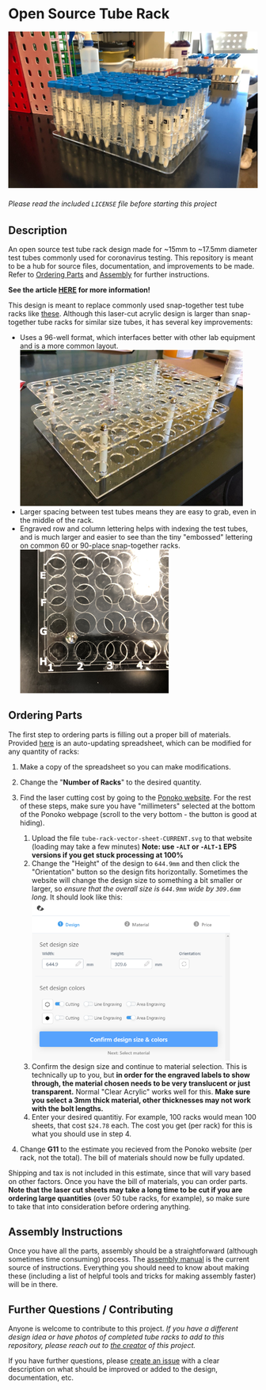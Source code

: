 # Open Source Tube Rack
![full tube rack main](images/full-tube-rack-iso.jpg)
###### Please read the included `LICENSE` file before starting this project
## Description
An open source test tube rack design made for ~15mm to ~17.5mm diameter test tubes commonly used for coronavirus testing. This repository is meant to be a hub for source files, documentation, and improvements to be made. Refer to [Ordering Parts](#ordering-parts) and [Assembly](#assembly-instructions) for further instructions.

**See the article [HERE](https://www.ponoko.com/blog/maker-success-stories/open-source-test-tube-racks-coronavirus-testing/) for more information!**

This design is meant to replace commonly used snap-together test tube racks like [these](https://image.made-in-china.com/2f0j00ligULfpcqukB/Snap-Together-Test-Tube-Racks-with-90-Wells.jpg). Although this laser-cut acrylic design is larger than snap-together tube racks for similar size tubes, it has several key improvements:
* Uses a 96-well format, which interfaces better with other lab equipment and is a more common layout. <img src="images/empty-tube-rack-iso.jpg" alt="tube rack with engravings" width="450"/>
* Larger spacing between test tubes means they are easy to grab, even in the middle of the rack.
* Engraved row and column lettering helps with indexing the test tubes, and is much larger and easier to see than the tiny "embossed" lettering on common 60 or 90-place snap-together racks.<img src="images/empty-tube-rack-engravings.jpg" alt="tube rack with engravings" width="300"/>


## Ordering Parts

The first step to ordering parts is filling out a proper bill of materials. Provided [here](https://docs.google.com/spreadsheets/d/1J19slEzeszxZjY6wbKE6jNVbN__mE522mNdJpSvLzcY/copy) is an auto-updating spreadsheet, which can be modified for any quantity of racks:
1. Make a copy of the spreadsheet so you can make modifications.
1. Change the "**Number of Racks**" to the desired quantity.
1. Find the laser cutting cost by going to the [Ponoko website](https://www.ponoko.com/designs). For the rest of these steps, make sure you have "millimeters" selected at the bottom of the Ponoko webpage (scroll to the very bottom - the button is good at hiding).
    1. Upload the file `tube-rack-vector-sheet-CURRENT.svg` to that website (loading may take a few minutes) **Note: use `-ALT` or `-ALT-1` EPS versions if you get stuck processing at 100%**
    1. Change the "Height" of the design to `644.9mm` and then click the "Orientation" button so the design fits horizontally. Sometimes the website will change the design size to something a bit smaller or larger, so *ensure that the overall size is `644.9mm` wide by `309.6mm` long.* It should look like this:  <img src="images/ponoko-design-settings.png" alt="ponoko design settings" width="400"/>
    1. Confirm the design size and continue to material selection. This is technically up to you, but **in order for the engraved labels to show through, the material chosen needs to be very translucent or just transparent.** Normal "Clear Acrylic" works well for this. **Make sure you select a 3mm thick material, other thicknesses may not work with the bolt lengths.**
    1. Enter your desired quantitiy. For example, 100 racks would mean 100 sheets, that cost `$24.78` each. The cost you get (per rack) for this is what you should use in step 4.

1. Change **G11** to the estimate you recieved from the Ponoko website (per rack, not the total). The bill of materials should now be fully updated.

Shipping and tax is not included in this estimate, since that will vary based on other factors. Once you have the bill of materials, you can order parts. **Note that the laser cut sheets may take a long time to be cut if you are ordering large quantities** (over 50 tube racks, for example), so make sure to take that into consideration before ordering anything.

## Assembly Instructions
Once you have all the parts, assembly should be a straightforward (although sometimes time consuming) process. The [assembly manual](assembly-manual-LATEST.pdf) is the current source of instructions. Everything you should need to know about making these (including a list of helpful tools and tricks for making assembly faster) will be in there.

## Further Questions / Contributing
Anyone is welcome to contribute to this project. *If you have a different design idea or have photos of completed tube racks to add to this repository, please reach out to [the creator](https://github.com/aaronbeckman) of this project.*

If you have further questions, please [create an issue](https://github.com/aaronbeckman/open-source-tube-rack/issues) with a clear description on what should be improved or added to the design, documentation, etc.
